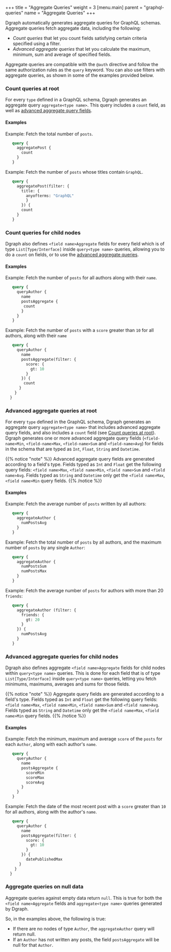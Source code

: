 +++
title = "Aggregate Queries"
weight = 3
[menu.main]
    parent = "graphql-queries"
    name = "Aggregate Queries"
+++

Dgraph automatically generates aggregate queries for GraphQL schemas.
Aggregate queries fetch aggregate data, including the following:

* *Count queries* that let you count fields
satisfying certain criteria specified using a filter.
* *Advanced aggregate queries* that let you calculate the maximum, minimum, sum
and average of specified fields.

Aggregate queries are compatible with the `@auth` directive and follow the same
authorization rules as the `query` keyword. You can also use filters with
aggregate queries, as shown in some of the examples provided below.

### Count queries at root

For every `type` defined in a GraphQL schema, Dgraph generates an aggregate query
`aggregate<type name>`. This query includes a `count` field, as well as
[advanced aggregate query fields](#advanced-aggregate-queries-at-root).

#### Examples

Example: Fetch the total number of `posts`.

```graphql
   query {
     aggregatePost {
       count
     }
   }
```

Example: Fetch the number of `posts` whose titles contain `GraphQL`.

```graphql
   query {
     aggregatePost(filter: {
       title: {
         anyofterms: "GraphQL"
         }
       }) {
       count
     }
   }
```


### Count queries for child nodes

Dgraph also defines `<field name>Aggregate` fields for every field which
is of type `List[Type/Interface]` inside `query<type name>` queries, allowing
you to do a `count` on fields, or to use the [advanced aggregate queries](#advanced-aggregate-queries-for-child-nodes).

#### Examples

Example: Fetch the number of `posts` for all authors along with their `name`.

```graphql
   query {
     queryAuthor {
       name
       postsAggregate {
        count
       }
     }
   }
```

Example: Fetch the number of `posts` with a `score` greater than `10` for all
authors, along with their `name`

```graphql
   query {
     queryAuthor {
       name
       postsAggregate(filter: {
         score: {
           gt: 10
         }
       }) {
        count
      }
    }
  }
```

### Advanced aggregate queries at root

For every `type` defined in the GraphQL schema, Dgraph generates an aggregate
query `aggregate<type name>` that includes advanced aggregate query
fields, and also includes a `count` field (see [Count queries at root](#count-queries-at-root)). Dgraph generates one or more advanced aggregate
query fields (`<field-name>Min`, `<field-name>Max`, `<field-name>Sum` and
`<field-name>Avg`) for fields in the schema that are typed as `Int`, `Float`,
`String` and `Datetime`.

{{% notice "note" %}}
Advanced aggregate query fields are generated according to a field's type.
Fields typed as `Int` and `Float` get the following query fields:
`<field name>Max`, `<field name>Min`, `<field name>Sum` and `<field name>Avg`.
Fields typed as `String` and `Datetime` only get the `<field name>Max`,
 `<field name>Min` query fields.
{{% /notice %}}

#### Examples

Example: Fetch the average number of `posts` written by all authors:

```graphql
   query {
     aggregateAuthor {
       numPostsAvg
     }
   }
```

Example: Fetch the total number of `posts` by all authors, and the maximum
number of `posts` by any single `Author`:

```graphql
   query {
     aggregateAuthor {
       numPostsSum
       numPostsMax
     }
   }
```

Example: Fetch the average number of `posts` for authors with more than 20
`friends`:

```graphql
   query {
     aggregateAuthor (filter: {
       friends: {
         gt: 20
       }
     }) {
       numPostsAvg
     }
   }
```


### Advanced aggregate queries for child nodes

Dgraph also defines aggregate `<field name>Aggregate` fields for child nodes
within `query<type name>` queries. This is done for each field that is of type
`List[Type/Interface]` inside `query<type name>` queries, letting you fetch
minimums, maximums, averages and sums for those fields.

{{% notice "note" %}}
Aggregate query fields are generated according to a field's type. Fields typed
as `Int` and `Float` get the following query fields:`<field name>Max`,
`<field name>Min`, `<field name>Sum` and `<field name>Avg`. Fields typed as
`String` and `Datetime` only get the `<field name>Max`, `<field name>Min` query
fields.
{{% /notice %}}

#### Examples

Example: Fetch the minimum, maximum and average `score` of the `posts` for each
`Author`, along with each author's `name`.

```graphql
   query {
     queryAuthor {
       name
       postsAggregate {
         scoreMin
         scoreMax
         scoreAvg
       }
     }
   }
```

Example: Fetch the date of the most recent post with a `score` greater than
`10` for all authors, along with the author's `name`.

```graphql
   query {
     queryAuthor {
       name
       postsAggregate(filter: {
         score: {
           gt: 10
         }
       }) {
         datePublishedMax
      }
    }
  }
```

### Aggregate queries on null data

Aggregate queries against empty data return `null`. This is true for both the
`<field name>Aggregate` fields and `aggregate<type name>` queries generated by
Dgraph.

So, in the examples above, the following is true:
* If there are no nodes of type `Author`, the `aggregateAuthor` query will
  return null.
* If an `Author` has not written any posts, the field `postsAggregate` will be
  null for that `Author`.
